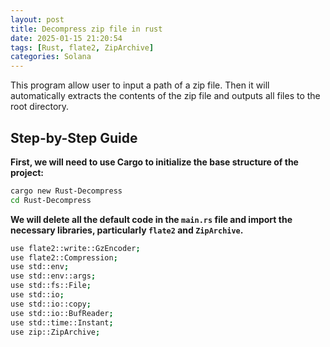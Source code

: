```yaml
---
layout: post
title: Decompress zip file in rust
date: 2025-01-15 21:20:54
tags: [Rust, flate2, ZipArchive]
categories: Solana
---
```


This program allow user to input a path of a zip file. Then it will automatically extracts the contents of the zip file and outputs all files to the root directory.

<!-- more -->

## Step-by-Step Guide

**First, we will need to use Cargo to initialize the base structure of the project:**

```bash
cargo new Rust-Decompress
cd Rust-Decompress
```

**We will delete all the default code in the `main.rs` file and import the necessary libraries, particularly `flate2` and `ZipArchive`.**

```bash
use flate2::write::GzEncoder;
use flate2::Compression;
use std::env;
use std::env::args;
use std::fs::File;
use std::io;
use std::io::copy;
use std::io::BufReader;
use std::time::Instant;
use zip::ZipArchive;
```

